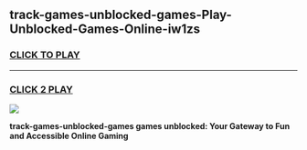 
## track-games-unblocked-games-Play-Unblocked-Games-Online-iw1zs
<h3>
<a href="https://premium76.site?title=track-games-unblocked-games&ref=24A">CLICK TO PLAY</a></h3>
<hr>

<h3>
<a href="https://premium76.site?title=track-games-unblocked-games&ref=24A">CLICK 2 PLAY</a>
  
</h3>

<a href="https://premium76.site?title=track-games-unblocked-games&ref=24A"><img src="https://clearcache.store/games.png"></a>


**track-games-unblocked-games games unblocked: Your Gateway to Fun and Accessible Online Gaming**
